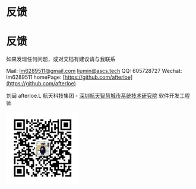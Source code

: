 # 反馈
# 反馈

如果发现任何问题，或对文档有建议请与我联系

Mail: <lm6289511@gmail.com> <liumin@ascs.tech>
QQ: 605728727
Wechat: lm6289511
homePage: [https://github.com/afterloe](https://github.com/afterloe)

刘闽
afterloe.L
航天科技集团 - [深圳航天智慧城市系统技术研究院](http://www.cityworks.cn/)
软件开发工程师

![wechat image](../images/wechat.jpg)
